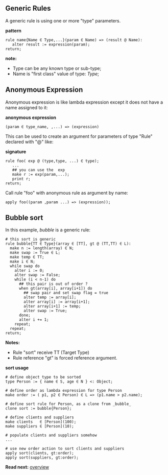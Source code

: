 ## Generic Rules

A generic rule is using one or more "type" parameters. 

**pattern**
```
rule name{Name ∈ Type,...}(param ∈ Name) => (result @ Name):
   alter result := expression(param);
return;
```

**note:** 
* Type can be any known type or sub-type;
* Name is "first class" value of type: _Type_;

## Anonymous Expression

Anonymous expression is like lambda expression except it does not have a name assigned to it:

**anonymous expression**
```
(param ∈ type_name, ,...) => (expression)
```

This can be used to create an argument for parameters of type "Rule" declared with "@" like:

**signature**
```
rule foo( exp @ (type,type, ...) ∈ type);
   ... 
   ## you can use the  exp
   make r := exp(param,...);
   print r;
return;
```

Call rule "foo" with anonymous rule as argument by name:

```
apply foo((param ,param ...) => (expression));
```

## Bubble sort

In this example, _bubble_ is a generic rule:

```# this sort is generic 
rule bubble{TT ∈ Type}(array ∈ [TT], gt @ (TT,TT) ∈ L):
  make n := length(array) ∈ N; 
  make swap := True ∈ L;
  make temp ∈ TT;
  make i ∈ N;
  while swap do
    alter i := 0;
    alter swap := False;
    while (i < n-1) do
      ## this pair is out of order ?
      when gt(array[i], array[i+1]) do
        ## swap pair and set swap flag = true
        alter temp := array[i];
        alter array[i] := array[i+1];
        alter array[i+1] := temp;
        alter swap := True;
      done;
      alter i += 1;
    repeat;
  repeat;
return;
```

**Notes:**

* Rule "sort" receive TT (Target Type) 
* Rule reference "gt" is forced reference argument.

**sort usage**

```# define object type to be sorted
type Person := { name ∈ S, age ∈ N } <: Object;
# define order as lambda expression for type Person
make order := ( p1, p2 ∈ Person) ∈ L => (p1.name > p2.name);
# define sort rule for Person, as a clone from _bubble_
clone sort := bubble{Person};
# define clients and suppliers
make clients   ∈ [Person](100);
make suppliers ∈ [Person](10);
# populate clients and suppliers somehow
...
# use new order action to sort clients and suppliers
apply sort(clients, gt:order);
apply sort(suppliers, gt:order);
```

**Read next:** [overview](../syntax/overview.md)